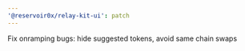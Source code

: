```yaml
---
'@reservoir0x/relay-kit-ui': patch
---
```


Fix onramping bugs: hide suggested tokens, avoid same chain swaps
